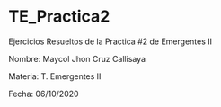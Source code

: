 # TE_Practica2

Ejercicios Resueltos de la Practica #2 de Emergentes II

Nombre: Maycol Jhon Cruz Callisaya

Materia: T. Emergentes II

Fecha: 06/10/2020

